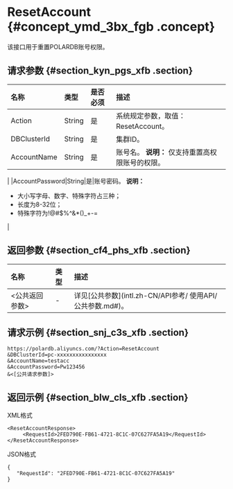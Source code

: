 # ResetAccount {#concept_ymd_3bx_fgb .concept}

该接口用于重置POLARDB账号权限。

## 请求参数 {#section_kyn_pgs_xfb .section}

|名称|类型|是否必须|描述|
|:-|:-|:---|:-|
|Action|String|是|系统规定参数，取值：ResetAccount。|
|DBClusterId|String|是|集群ID。|
|AccountName|String|是|账号名。 **说明：** 仅支持重置高权限账号的权限。

 |
|AccountPassword|String|是|账号密码。 **说明：** 

-   大小写字母、数字、特殊字符占三种；
-   长度为8-32位；
-   特殊字符为!@\#$%^&\*\(\)\_+-=

 |

## 返回参数 {#section_cf4_phs_xfb .section}

|名称|类型|描述|
|:-|:-|:-|
|<公共返回参数\>|-|详见[公共参数](intl.zh-CN/API参考/ 使用API/公共参数.md#)。|

## 请求示例 {#section_snj_c3s_xfb .section}

```
https://polardb.aliyuncs.com/?Action=ResetAccount
&DBClusterId=pc-xxxxxxxxxxxxxxxx
&AccountName=testacc
&AccountPassword=Pw123456
&<[公共请求参数]>
```

## 返回示例 {#section_blw_cls_xfb .section}

XML格式

```
<ResetAccountResponse>  
     <RequestId>2FED790E-FB61-4721-8C1C-07C627FA5A19</RequestId>
</ResetAccountResponse>
```

JSON格式

```
{
   "RequestId": "2FED790E-FB61-4721-8C1C-07C627FA5A19"
}
```

